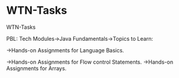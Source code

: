 # WTN-Tasks
WTN-Tasks

PBL:
Tech Modules->Java Fundamentals->Topics to Learn:

->Hands-on Assignments for Language Basics.

->Hands-on Assignments for Flow control Statements.
->Hands-on Assignments for Arrays.
